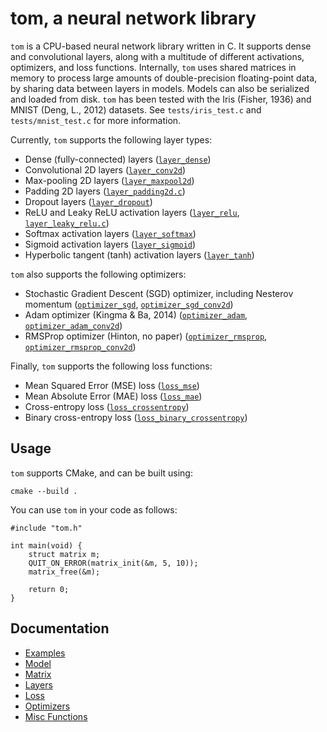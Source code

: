 # tom, a neural network library

`tom` is a CPU-based neural network library written in C. It supports dense and convolutional layers, along with a multitude of different activations, optimizers, and loss functions. Internally, `tom` uses shared matrices in memory to process large amounts of double-precision floating-point data, by sharing data between layers in models. Models can also be serialized and loaded from disk. `tom` has been tested with the Iris (Fisher, 1936) and MNIST (Deng, L., 2012) datasets. See `tests/iris_test.c` and `tests/mnist_test.c` for more information.

Currently, `tom` supports the following layer types:

- Dense (fully-connected) layers ([`layer_dense`](documentation/layers.md#layer_dense))
- Convolutional 2D layers ([`layer_conv2d`](documentation/layers.md#layer_conv2d))
- Max-pooling 2D layers ([`layer_maxpool2d`](documentation/layers.md#layer_maxpool2d))
- Padding 2D layers ([`layer_padding2d.c`](documentation/layers.md#layer_padding2d))
- Dropout layers ([`layer_dropout`](documentation/layers.md#layer_dropout))
- ReLU and Leaky ReLU activation layers ([`layer_relu`](documentation/layers.md#layer_relu), [`layer_leaky_relu.c`](documentation/layers.md#layer_leaky_relu))
- Softmax activation layers ([`layer_softmax`](documentation/layers.md#layer_softmax))
- Sigmoid activation layers ([`layer_sigmoid`](documentation/layers.md#layer_sigmoid))
- Hyperbolic tangent (tanh) activation layers ([`layer_tanh`](documentation/layers.md#layer_tanh))

`tom` also supports the following optimizers:

- Stochastic Gradient Descent (SGD) optimizer, including Nesterov momentum ([`optimizer_sgd`](documentation/optimizers.md#optimizer_sgd), [`optimizer_sgd_conv2d`](documentation/optimizers.md#optimizer_sgd_conv2d))
- Adam optimizer (Kingma & Ba, 2014) ([`optimizer_adam`](documentation/optimizers.md#optimizer_adam), [`optimizer_adam_conv2d`](documentation/optimizers.md#optimizer_adam_conv2d))
- RMSProp optimizer (Hinton, no paper) ([`optimizer_rmsprop`](documentation/optimizers.md#optimizer_rmsprop), [`optimizer_rmsprop_conv2d`](documentation/optimizers.md#optimizer_rmsprop_conv2d))

Finally, `tom` supports the following loss functions:

- Mean Squared Error (MSE) loss ([`loss_mse`](documentation/loss.md#loss_mse))
- Mean Absolute Error (MAE) loss ([`loss_mae`](documentation/loss.md#loss_mae))
- Cross-entropy loss ([`loss_crossentropy`](documentation/loss.md#loss_crossentropy))
- Binary cross-entropy loss ([`loss_binary_crossentropy`](documentation/loss.md#loss_binary_crossentropy))

## Usage

`tom` supports CMake, and can be built using:

```
cmake --build .
```

You can use `tom` in your code as follows:

```
#include "tom.h"

int main(void) {
    struct matrix m;
    QUIT_ON_ERROR(matrix_init(&m, 5, 10));
    matrix_free(&m);

    return 0;
}
```

## Documentation

- [Examples](documentation/examples.md)
- [Model](documentation/model.md)
- [Matrix](documentation/matrix.md)
- [Layers](documentation/layers.md)
- [Loss](documentation/loss.md)
- [Optimizers](documentation/optimizers.md)
- [Misc Functions](documentation/misc.md)
